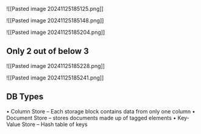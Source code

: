
![[Pasted image 20241125185125.png]]

![[Pasted image 20241125185148.png]]

![[Pasted image 20241125185204.png]]


## Only 2 out of below 3

![[Pasted image 20241125185228.png]]

![[Pasted image 20241125185241.png]]

## DB Types

• Column Store – Each storage block contains data from only one column
• Document Store – stores documents made up of tagged elements
• Key-Value Store – Hash table of keys